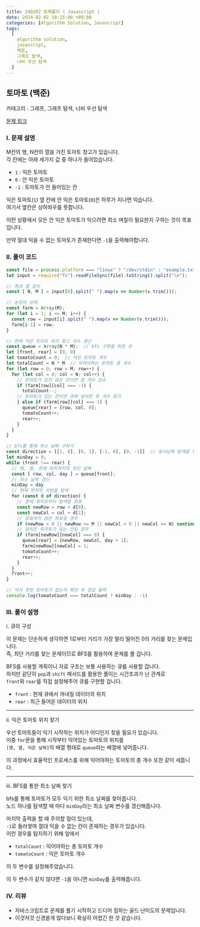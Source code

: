 ```yaml
---
title: 240202 문제풀이 ( Javascript )
date: 2024-02-02 10:15:00 +09:00
categories: [Algorithm Solution, Javascript]
tags:
  [
    algorithm solution,
    javascript,
    백준,
    그래프 탐색,
    너비 우선 탐색
  ]
---
```


## 토마토 (백준)

카테고리 : 그래프, 그래프 탐색, 너비 우선 탐색

[문제 링크](https://www.acmicpc.net/problem/7576)

### <b>Ⅰ. 문제 설명</b>

M칸의 행, N칸의 열을 가진 토마토 창고가 있습니다.   
각 칸에는 아래 세가지 값 중 하나가 들어있습니다.

- `1` : 익은 토마토
- `0` : 안 익은 토마토
- `-1` : 토마토가 안 들어있는 칸

익은 토마토(`1`) 옆 칸에 안 익은 토마토(`0`)은 하루가 지나면 익습니다.  
여기서 옆칸은 상하좌우를 뜻합니다.  

이런 상황에서 모든 안 익은 토마토가 익으려면 최소 며칠이 필요한지 구하는 것이 목표입니다.

만약 절대 익을 수 없는 토마토가 존재한다면 `-1`을 출력해야합니다.

### <b>Ⅱ. 풀이 코드</b>

```js
const file = process.platform === "linux" ? "/dev/stdin" : "example.txt";
let input = require("fs").readFileSync(file).toString().split("\n");

// 행과 열 길이
const [ N, M ] = input[0].split(" ").map(v => Number(v.trim()));

// 농장의 상태
const farm = Array(M);
for (let i = 1; i <= M; i++) {
  const row = input[i].split(" ").map(v => Number(v.trim()));
  farm[i-1] = row;
}

// 현재 익은 토마토 위치 찾고 개수 갱신
const queue = Array(N * M);  // bfs 구현을 위한 큐
let [front, rear] = [0, 0]
let tomatoCount = 0;  // 익은 토마토 개수
let totalCount = N * M  // 익어야하는 토마토 총 개수
for (let row = 0; row < M; row++) {
  for (let col = 0; col < N; col++) {
    // 토마토가 있지 않은 칸이면 총 개수 감소
    if (farm[row][col] === -1) {
      totalCount--;
    // 토마토가 있는 칸이면 큐에 넣어준 후 개수 증가
    } else if (farm[row][col] === 1) {
      queue[rear] = [row, col, 0];
      tomatoCount++;
      rear++;
    }
  }
}

// bfs를 통해 최소 날짜 구하기
const direction = [[1, 0], [0, 1], [-1, 0], [0, -1]]  // 동서남북 탐색을 위한 객체
let minDay = 0;
while (front !== rear) {
  // 행, 열, 현재 위치까지의 최단 날짜
  const [ row, col, day ] = queue[front];
  // 최소 날짜 갱신
  minDay = day
  // 현재 위치의 사방을 탐색
  for (const d of direction) {
    // 현재 위치로부터 탐색할 좌표
    const newRow = row + d[0];
    const newCol = col + d[1];
    // 유효하지 않은 좌표일 경우
    if (newRow < 0 || newRow >= M || newCol < 0 || newCol >= N) continue;
    // 덜익은 토마토가 있는 칸일 경우
    if (farm[newRow][newCol] === 0) {
      queue[rear] = [newRow, newCol, day + 1];
      farm[newRow][newCol] = 1;
      tomatoCount++;
      rear++;
    }
  }
  front++;
}

// 익지 못한 토마토가 없는지 확인 후 정답 출력
console.log(tomatoCount === totalCount ? minDay : -1)
```

### <b>Ⅲ. 풀이 설명</b>

ⅰ. 큐의 구성

이 문제는 단순하게 생각하면 1로부터 거리가 가장 멀리 떨어진 0의 거리를 찾는 문제입니다.  
즉, 최단 거리를 찾는 문제이므로 BFS를 활용하여 문제를 풀 겁니다.  

BFS를 사용할 계획이니 자료 구조는 보통 사용하는 큐를 사용할 겁니다.  
하지만 같단히 `pop`과 `shift` 메서드를 활용한 풀이는 시간초과가 난 관계로  
`front`와 `rear`를 직접 설정해주어 큐를 구현할 겁니다.  

- `front` : 현재 큐에서 꺼내질 데이터의 위치
- `rear` : 최근 들어온 데이터의 위치

<hr>

ⅱ. 익은 토마토 위치 찾기

우선 토마토들이 익기 시작하는 위치가 어디인지 찾을 필요가 있습니다.  
이중 `for`문을 통해 시작부터 익어있는 토마토의 위치를  
`[행, 열, 익은 날짜]`의 배열 형태로 `queue`라는 배열에 넣어줍니다.  

이 과정에서 효율적인 프로세스를 위해 익어야하는 토마토의 총 개수 또한 같이 세줍니다.

<hr>

ⅲ. BFS를 통한 최소 날짜 찾기

bfs를 통해 토마토가 모두 익기 위한 최소 날짜를 찾아줍니다.  
노드 하나를 탐색할 때 마다 `minDay`라는 최소 날짜 변수를 갱신해줍니다.  

마지막 출력을 할 때 주의할 점이 있는데,  
`-1`로 둘러쌓여 절대 익을 수 없는 칸이 존재하는 경우가 있습니다.  
이런 경우를 탐지하기 위해 앞에서 

- `totalCount` : 익어야하는 총 토마토 개수
- `tomatoCount` : 익은 토마토 개수

이 두 변수를 설정해주었습니다.  

이 두 변수가 같지 않다면 `-1`을 아니면 `minDay`를 출력해줍니다.

### <b>Ⅳ. 리뷰</b>

- 자바스크립트로 문제를 풀기 시작하고 드디어 접하는 골드 난이도의 문제입니다.
- 이것저것 신경쓸게 많다보니 확실히 어렵긴 한 것 같습니다.
